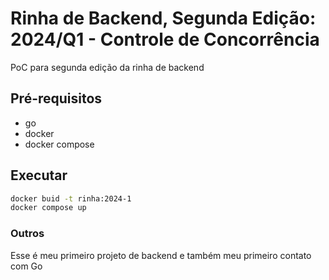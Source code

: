 # Rinha de Backend, Segunda Edição: 2024/Q1 - Controle de Concorrência

PoC para segunda edição da rinha de backend

## Pré-requisitos

- go
- docker
- docker compose

## Executar

```bash
docker buid -t rinha:2024-1
docker compose up
```

### Outros

Esse é meu primeiro projeto de backend e também meu primeiro contato com Go

